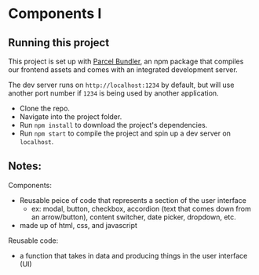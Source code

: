# Components I

## Running this project 

This project is set up with [Parcel Bundler](https://parceljs.org/), an npm package
that compiles our frontend assets and comes with an integrated development server.

The dev server runs on `http://localhost:1234` by default, but will use another port
number if `1234` is being used by another application.

- Clone the repo.
- Navigate into the project folder.
- Run `npm install` to download the project's dependencies.
- Run `npm start` to compile the project and spin up a dev server on `localhost`.


## Notes:
Components:
- Reusable peice of code that represents a section of the user interface
    - ex: modal, button, checkbox, accordion (text that comes down from an arrow/button), content switcher, date picker, dropdown, etc.
- made up of html, css, and javascript

Reusable code:
- a function that takes in data and producing things in the user interface (UI)